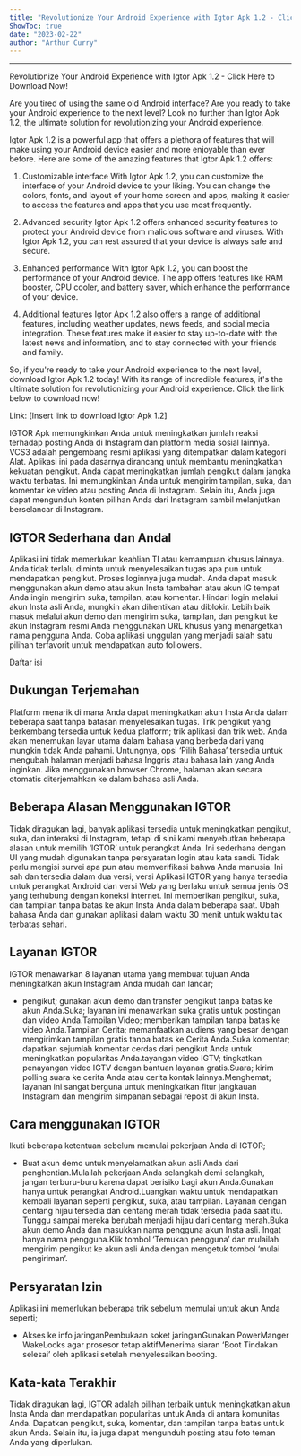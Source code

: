 ```yaml
---
title: "Revolutionize Your Android Experience with Igtor Apk 1.2 - Click Here to Download Now!"
ShowToc: true 
date: "2023-02-22"
author: "Arthur Curry"
---
```

*****
Revolutionize Your Android Experience with Igtor Apk 1.2 - Click Here to Download Now!

Are you tired of using the same old Android interface? Are you ready to take your Android experience to the next level? Look no further than Igtor Apk 1.2, the ultimate solution for revolutionizing your Android experience.

Igtor Apk 1.2 is a powerful app that offers a plethora of features that will make using your Android device easier and more enjoyable than ever before. Here are some of the amazing features that Igtor Apk 1.2 offers:

1. Customizable interface
With Igtor Apk 1.2, you can customize the interface of your Android device to your liking. You can change the colors, fonts, and layout of your home screen and apps, making it easier to access the features and apps that you use most frequently.

2. Advanced security
Igtor Apk 1.2 offers enhanced security features to protect your Android device from malicious software and viruses. With Igtor Apk 1.2, you can rest assured that your device is always safe and secure.

3. Enhanced performance
With Igtor Apk 1.2, you can boost the performance of your Android device. The app offers features like RAM booster, CPU cooler, and battery saver, which enhance the performance of your device.

4. Additional features
Igtor Apk 1.2 also offers a range of additional features, including weather updates, news feeds, and social media integration. These features make it easier to stay up-to-date with the latest news and information, and to stay connected with your friends and family.

So, if you're ready to take your Android experience to the next level, download Igtor Apk 1.2 today! With its range of incredible features, it's the ultimate solution for revolutionizing your Android experience. Click the link below to download now!

Link: [Insert link to download Igtor Apk 1.2]


IGTOR Apk memungkinkan Anda untuk meningkatkan jumlah reaksi terhadap posting Anda di Instagram dan platform media sosial lainnya. VCS3 adalah pengembang resmi aplikasi yang ditempatkan dalam kategori Alat. Aplikasi ini pada dasarnya dirancang untuk membantu meningkatkan kekuatan pengikut. Anda dapat meningkatkan jumlah pengikut dalam jangka waktu terbatas. Ini memungkinkan Anda untuk mengirim tampilan, suka, dan komentar ke video atau posting Anda di Instagram. Selain itu, Anda juga dapat mengunduh konten pilihan Anda dari Instagram sambil melanjutkan berselancar di Instagram.
 
## IGTOR Sederhana dan Andal
 
Aplikasi ini tidak memerlukan keahlian TI atau kemampuan khusus lainnya. Anda tidak terlalu diminta untuk menyelesaikan tugas apa pun untuk mendapatkan pengikut. Proses loginnya juga mudah. Anda dapat masuk menggunakan akun demo atau akun Insta tambahan atau akun IG tempat Anda ingin mengirim suka, tampilan, atau komentar. Hindari login melalui akun Insta asli Anda, mungkin akan dihentikan atau diblokir. Lebih baik masuk melalui akun demo dan mengirim suka, tampilan, dan pengikut ke akun Instagram resmi Anda menggunakan URL khusus yang menargetkan nama pengguna Anda. Coba aplikasi unggulan yang menjadi salah satu pilihan terfavorit untuk mendapatkan auto followers.
 
Daftar isi
 
## Dukungan Terjemahan
 
Platform menarik di mana Anda dapat meningkatkan akun Insta Anda dalam beberapa saat tanpa batasan menyelesaikan tugas. Trik pengikut yang berkembang tersedia untuk kedua platform; trik aplikasi dan trik web. Anda akan menemukan layar utama dalam bahasa yang berbeda dari yang mungkin tidak Anda pahami. Untungnya, opsi ‘Pilih Bahasa’ tersedia untuk mengubah halaman menjadi bahasa Inggris atau bahasa lain yang Anda inginkan. Jika menggunakan browser Chrome, halaman akan secara otomatis diterjemahkan ke dalam bahasa asli Anda.
 
## Beberapa Alasan Menggunakan IGTOR
 
Tidak diragukan lagi, banyak aplikasi tersedia untuk meningkatkan pengikut, suka, dan interaksi di Instagram, tetapi di sini kami menyebutkan beberapa alasan untuk memilih ‘IGTOR’ untuk perangkat Anda. Ini sederhana dengan UI yang mudah digunakan tanpa persyaratan login atau kata sandi. Tidak perlu mengisi survei apa pun atau memverifikasi bahwa Anda manusia. Ini sah dan tersedia dalam dua versi; versi Aplikasi IGTOR yang hanya tersedia untuk perangkat Android dan versi Web yang berlaku untuk semua jenis OS yang terhubung dengan koneksi internet. Ini memberikan pengikut, suka, dan tampilan tanpa batas ke akun Insta Anda dalam beberapa saat. Ubah bahasa Anda dan gunakan aplikasi dalam waktu 30 menit untuk waktu tak terbatas sehari.
 
## Layanan IGTOR
 
IGTOR menawarkan 8 layanan utama yang membuat tujuan Anda meningkatkan akun Instagram Anda mudah dan lancar;
 
- pengikut; gunakan akun demo dan transfer pengikut tanpa batas ke akun Anda.Suka; layanan ini menawarkan suka gratis untuk postingan dan video Anda.Tampilan Video; memberikan tampilan tanpa batas ke video Anda.Tampilan Cerita; memanfaatkan audiens yang besar dengan mengirimkan tampilan gratis tanpa batas ke Cerita Anda.Suka komentar; dapatkan sejumlah komentar cerdas dari pengikut Anda untuk meningkatkan popularitas Anda.tayangan video IGTV; tingkatkan penayangan video IGTV dengan bantuan layanan gratis.Suara; kirim polling suara ke cerita Anda atau cerita kontak lainnya.Menghemat; layanan ini sangat berguna untuk meningkatkan fitur jangkauan Instagram dan mengirim simpanan sebagai repost di akun Insta.

 
## Cara menggunakan IGTOR
 
Ikuti beberapa ketentuan sebelum memulai pekerjaan Anda di IGTOR;
 
- Buat akun demo untuk menyelamatkan akun asli Anda dari penghentian.Mulailah pekerjaan Anda selangkah demi selangkah, jangan terburu-buru karena dapat berisiko bagi akun Anda.Gunakan hanya untuk perangkat Android.Luangkan waktu untuk mendapatkan kembali layanan seperti pengikut, suka, atau tampilan. Layanan dengan centang hijau tersedia dan centang merah tidak tersedia pada saat itu. Tunggu sampai mereka berubah menjadi hijau dari centang merah.Buka akun demo Anda dan masukkan nama pengguna akun Insta asli. Ingat hanya nama pengguna.Klik tombol ‘Temukan pengguna’ dan mulailah mengirim pengikut ke akun asli Anda dengan mengetuk tombol ‘mulai pengiriman’.

 
## Persyaratan Izin
 
Aplikasi ini memerlukan beberapa trik sebelum memulai untuk akun Anda seperti;
 
- Akses ke info jaringanPembukaan soket jaringanGunakan PowerManger WakeLocks agar prosesor tetap aktifMenerima siaran ‘Boot Tindakan selesai’ oleh aplikasi setelah menyelesaikan booting.

 
## Kata-kata Terakhir
 
Tidak diragukan lagi, IGTOR adalah pilihan terbaik untuk meningkatkan akun Insta Anda dan mendapatkan popularitas untuk Anda di antara komunitas Anda. Dapatkan pengikut, suka, komentar, dan tampilan tanpa batas untuk akun Anda. Selain itu, ia juga dapat mengunduh posting atau foto teman Anda yang diperlukan.



